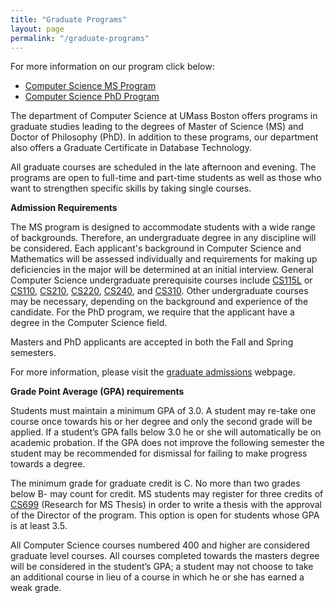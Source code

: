 ```yaml
---
title: "Graduate Programs"
layout: page
permalink: "/graduate-programs"
---
```


For more information on our program click below:

- [Computer Science MS Program]({{site.baseurl}}/cs_ms)
- [Computer Science PhD Program]({{site.baseurl}}/cs_phd)



The department of Computer Science at UMass Boston offers programs in graduate studies leading to the degrees of Master of Science (MS) and Doctor of Philosophy (PhD). In addition to these programs, our department also offers a Graduate Certificate in Database Technology.

All graduate courses are scheduled in the late afternoon and evening. The programs are open to full-time and part-time students as well as those who want to strengthen specific skills by taking single courses.

**Admission Requirements**

The MS program is designed to accommodate students with a wide range of backgrounds. Therefore, an undergraduate degree in any discipline will be considered. Each applicant's background in Computer Science and Mathematics will be assessed individually and requirements for making up deficiencies in the major will be determined at an initial interview. General Computer Science undergraduate prerequisite courses include [CS115L]({{site.baseurl}}/course_catalog/course_info/ugrd_hist_all_115l) or [CS110]({{site.baseurl}}/academics/courses/CS110), [CS210]({{site.baseurl}}/academics/courses/CS210), [CS220]({{site.baseurl}}/academics/courses/CS220), [CS240]({{site.baseurl}}/academics/courses/CS240), and [CS310]({{site.baseurl}}/academics/courses/CS310). Other undergraduate courses may be necessary, depending on the background and experience of the candidate. For the PhD program, we require that the applicant have a degree in the Computer Science field.

Masters and PhD applicants are accepted in both the Fall and Spring semesters.

For more information, please visit the [graduate admissions]({{site.baseurl}}/admissions/graduate-students/apply/) webpage.

**Grade Point Average (GPA) requirements**

Students must maintain a minimum GPA of 3.0. A student may re-take one course once towards his or her degree and only the second grade will be applied. If a student’s GPA falls below 3.0 he or she will automatically be on academic probation. If the GPA does not improve the following semester the student may be recommended for dismissal for failing to make progress towards a degree.

The minimum grade for graduate credit is C. No more than two grades below B- may count for credit. MS students may register for three credits of [CS699]({{site.baseurl}}/academics/courses/CS699) (Research for MS Thesis) in order to write a thesis with the approval of the Director of the program. This option is open for students whose GPA is at least 3.5.


All Computer Science courses numbered 400 and higher are considered graduate level courses. All courses completed towards the masters degree will be considered in the student’s GPA; a student may not choose to take an additional course in lieu of a course in which he or she has earned a weak grade.


